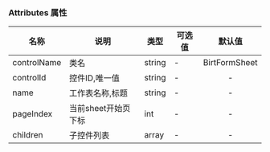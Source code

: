 ### Attributes 属性

| 名称        | 说明                | 类型   | 可选值 |    默认值     |
|-------------|---------------------|--------|--------|:-------------:|
| controlName | 类名                | string | -      | BirtFormSheet |
| controlId   | 控件ID,唯一值       | string | -      |       -       |
| name        | 工作表名称,标题      | string | -      |       -       |
| pageIndex   | 当前sheet开始页下标 | int    | -      |       -       |
| children    | 子控件列表          | array  | -      |       -       |
